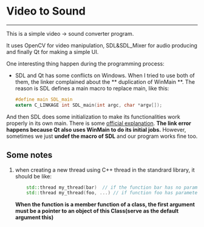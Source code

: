 # Video to Sound

----------------

This is a simple video -> sound converter program. 

It uses OpenCV for video manipulation, SDL&SDL_Mixer for audio producing and finally Qt for making a simple UI.

One interesting thing happen during the programming process:

*  SDL and Qt has some conflicts on Windows. When I tried to use both of them, the linker complained about the ** duplication of WinMain **. The reason is SDL defines a main macro to replace main, like this:


    ``` C
    #define main SDL_main
    extern C_LINKAGE int SDL_main(int argc, char *argv[]);

    ```
And then SDL does some initialization to make its functionalities work properly in its own main. There is some [official explanation](https://wiki.libsdl.org/FAQWindows#I_get_.22Undefined_reference_to_.27SDL_main.27.22_...). **The link error happens because Qt also uses WinMain to do its initial jobs.** 
However, sometimes we just **undef the macro of SDL** and our program works fine too.


## Some notes

1. when creating a new thread using C++ thread in the standrard library, it should be like:
    ``` cpp
        std::thread my_thread(bar)  // if the function bar has no parameter
        std::thread my_thread(foo, ...) // if function foo has parameters, the arguments should be specified 
    ```
    **When the function is a member function of a class, the first argument must be a pointer to an object of this Class(serve as the default argument this)**


 
